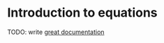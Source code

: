 # Introduction to equations

TODO: write [great documentation](http://jacobian.org/writing/what-to-write/)
